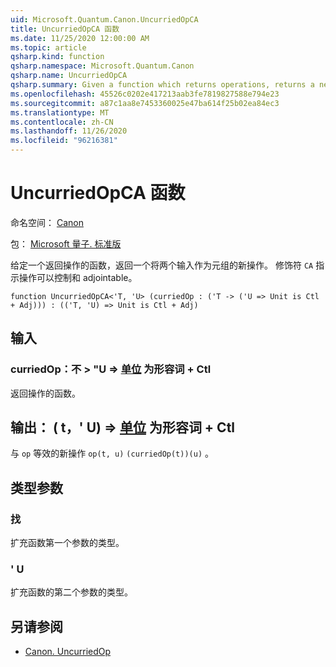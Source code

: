 ```yaml
---
uid: Microsoft.Quantum.Canon.UncurriedOpCA
title: UncurriedOpCA 函数
ms.date: 11/25/2020 12:00:00 AM
ms.topic: article
qsharp.kind: function
qsharp.namespace: Microsoft.Quantum.Canon
qsharp.name: UncurriedOpCA
qsharp.summary: Given a function which returns operations, returns a new operation which takes both inputs as a tuple. The modifier `CA` indicates that the operations are controllable and adjointable.
ms.openlocfilehash: 45526c0202e417213aab3fe7819827588e794e23
ms.sourcegitcommit: a87c1aa8e7453360025e47ba614f25b02ea84ec3
ms.translationtype: MT
ms.contentlocale: zh-CN
ms.lasthandoff: 11/26/2020
ms.locfileid: "96216381"
---
```

# <a name="uncurriedopca-function"></a>UncurriedOpCA 函数

命名空间： [Canon](xref:Microsoft.Quantum.Canon)

包： [Microsoft 量子. 标准版](https://nuget.org/packages/Microsoft.Quantum.Standard)


给定一个返回操作的函数，返回一个将两个输入作为元组的新操作。
修饰符 `CA` 指示操作可以控制和 adjointable。

```qsharp
function UncurriedOpCA<'T, 'U> (curriedOp : ('T -> ('U => Unit is Ctl + Adj))) : (('T, 'U) => Unit is Ctl + Adj)
```


## <a name="input"></a>输入

### <a name="curriedop--t---u--unit--is-adj--ctl"></a>curriedOp：不 > "U => [单位](xref:microsoft.quantum.lang-ref.unit)  为形容词 + Ctl

返回操作的函数。



## <a name="output--tu--unit--is-adj--ctl"></a>输出： ( t，' U) => [单位](xref:microsoft.quantum.lang-ref.unit)  为形容词 + Ctl

与 `op` 等效的新操作 `op(t, u)` `(curriedOp(t))(u)` 。

## <a name="type-parameters"></a>类型参数

### <a name="t"></a>找

扩充函数第一个参数的类型。
### <a name="u"></a>' U

扩充函数的第二个参数的类型。

## <a name="see-also"></a>另请参阅

- [Canon. UncurriedOp](xref:Microsoft.Quantum.Canon.UncurriedOp)